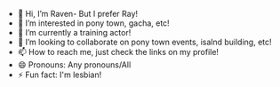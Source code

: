 - 👋 Hi, I’m Raven- But I prefer Ray!
- 👀 I’m interested in pony town, gacha, etc!
- 🌱 I’m currently a training actor!
- 💞️ I’m looking to collaborate on pony town events, isalnd building, etc!
- 📫 How to reach me, just check the links on my profile!
- 😄 Pronouns: Any pronouns/All
- ⚡ Fun fact: I'm lesbian!
